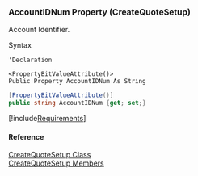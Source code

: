 ﻿### AccountIDNum Property (CreateQuoteSetup)

Account Identifier.

Syntax

```vbnet
'Declaration

<PropertyBitValueAttribute()>
Public Property AccountIDNum As String
```

```csharp
[PropertyBitValueAttribute()]
public string AccountIDNum {get; set;}
```

[!include[Requirements](../partials/requirements.md)]

#### Reference

[CreateQuoteSetup Class](FChoice.Toolkits.Clarify~FChoice.Toolkits.Clarify.Sales.CreateQuoteSetup.md)  
[CreateQuoteSetup Members](FChoice.Toolkits.Clarify~FChoice.Toolkits.Clarify.Sales.CreateQuoteSetup_members.md)